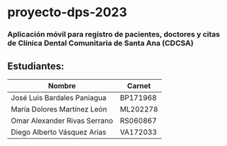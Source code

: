 # proyecto-dps-2023

### Aplicación móvil para registro de pacientes, doctores y citas de Clínica Dental Comunitaria de Santa Ana (CDCSA)

## Estudiantes:

| Nombre  | Carnet |
| ------------- | ------------- |
| José Luis Bardales Paniagua  | BP171968 |
| María Dolores Martínez León | ML202278 |
| Omar Alexander Rivas Serrano | RS060867 |
| Diego Alberto Vásquez Arias | VA172033 |
